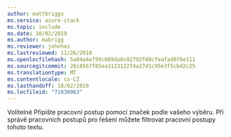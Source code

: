 ```yaml
---
author: mattbriggs
ms.service: azure-stack
ms.topic: include
ms.date: 10/02/2019
ms.author: mabrigg
ms.reviewer: johnhas
ms.lastreviewed: 11/26/2018
ms.openlocfilehash: 5a84a4ef59c689da8c02792f80cfeafad076e111
ms.sourcegitcommit: 28c8567f85ea3123122f4a27d1c95e3f5cbd2c25
ms.translationtype: MT
ms.contentlocale: cs-CZ
ms.lasthandoff: 10/02/2019
ms.locfileid: "71830063"
---
```

Volitelné Připište pracovní postup pomocí značek podle vašeho výběru. Při správě pracovních postupů pro řešení můžete filtrovat pracovní postupy tohoto textu.